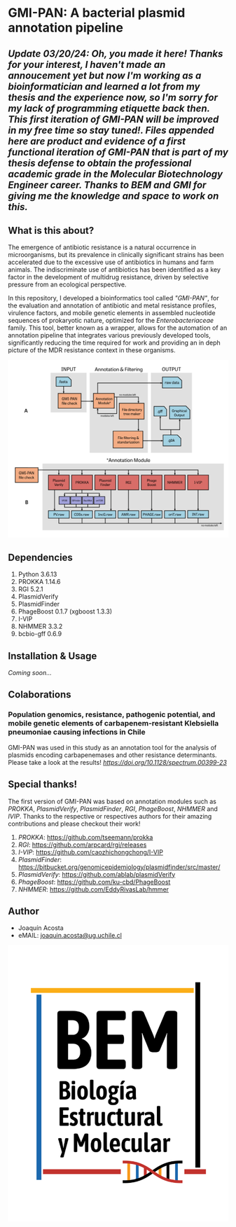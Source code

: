 # GMI-PAN: A bacterial plasmid annotation pipeline

## *Update 03/20/24: Oh, you made it here! Thanks for your interest, I haven't made an annoucement yet but now I'm working as a bioinformatician and learned a lot from my thesis and the experience now, so I'm sorry for my lack of programming etiquette back then. This first iteration of GMI-PAN will be improved in my free time so stay tuned!. Files appended here are product and evidence of a first functional iteration of GMI-PAN that is part of my thesis defense to obtain the professional academic grade in the Molecular Biotechnology Engineer career. Thanks to *BEM* and *GMI* for giving me the knowledge and space to work on this.*

## What is this about?

The emergence of antibiotic resistance is a natural occurrence in microorganisms, but its prevalence in clinically significant strains has been accelerated due to the excessive use of antibiotics in humans and farm animals. The indiscriminate use of antibiotics has been identified as a key factor in the development of multidrug resistance, driven by selective pressure from an ecological perspective.

In this repository, I developed a bioinformatics tool called *"GMI-PAN"*, for the evaluation and annotation of antibiotic and metal resistance profiles, virulence factors, and mobile genetic elements in assembled nucleotide sequences of prokaryotic nature, optimized for the *Enterobacteriaceae* family. This tool, better known as a wrapper, allows for the automation of an annotation pipeline that integrates various previously developed tools, significantly reducing the time required for work and providing an in deph picture of the MDR resistance context in these organisms.

![pipeline](/Supplementary_Data/figura1.png)

## Dependencies
1. Python 3.6.13
1. PROKKA 1.14.6
1. RGI 5.2.1
1. PlasmidVerify
1. PlasmidFinder
1. PhageBoost 0.1.7 (xgboost 1.3.3)
1. I-VIP
1. NHMMER 3.3.2
1. bcbio-gff 0.6.9

## Installation & Usage

*Coming soon...*

## Colaborations

### Population genomics, resistance, pathogenic potential, and mobile genetic elements of carbapenem-resistant Klebsiella pneumoniae causing infections in Chile
GMI-PAN was used in this study as an annotation tool for the analysis of plasmids encoding carbapenemases and other resistance determinants. Please take a look at the results! *https://doi.org/10.1128/spectrum.00399-23*

## Special thanks!

The first version of GMI-PAN was based on annotation modules such as *PROKKA*, *PlasmidVerify*, *PlasmidFinder*, *RGI*, *PhageBoost*, *NHMMER* and *IVIP*. Thanks to the respective or respectives authors for their amazing contributions and please checkout their work!

1. *PROKKA*: https://github.com/tseemann/prokka
1. *RGI*: https://github.com/arpcard/rgi/releases
1. *I-VIP*: https://github.com/caozhichongchong/I-VIP
1. *PlasmidFinder*: https://bitbucket.org/genomicepidemiology/plasmidfinder/src/master/
1. *PlasmidVerify*: https://github.com/ablab/plasmidVerify
1. *PhageBoost*: https://github.com/ku-cbd/PhageBoost
1. *NHMMER*: https://github.com/EddyRivasLab/hmmer

## Author

- Joaquín Acosta
- eMAIL: joaquin.acosta@ug.uchile.cl

![logo](/miscellaneous/bem_long.png)
